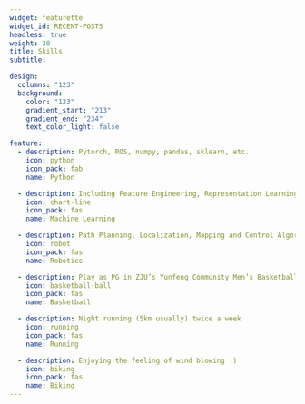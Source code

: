 ```yaml
---
widget: featurette
widget_id: RECENT-POSTS
headless: true
weight: 30
title: Skills
subtitle: 

design:
  columns: "123"
  background:
    color: "123"
    gradient_start: "213"
    gradient_end: "234"
    text_color_light: false

feature:
  - description: Pytorch, ROS, numpy, pandas, sklearn, etc.
    icon: python
    icon_pack: fab
    name: Python

  - description: Including Feature Engineering, Representation Learning, Deep Learning, etc.
    icon: chart-line
    icon_pack: fas
    name: Machine Learning

  - description: Path Planning, Localization, Mapping and Control Algorithm in ROS
    icon: robot
    icon_pack: fas
    name: Robotics

  - description: Play as PG in ZJU’s Yunfeng Community Men’s Basketball Game (Captain), 2018 Champion
    icon: basketball-ball
    icon_pack: fas
    name: Basketball

  - description: Night running (5km usually) twice a week
    icon: running
    icon_pack: fas
    name: Running

  - description: Enjoying the feeling of wind blowing :)
    icon: biking
    icon_pack: fas
    name: Biking
---
```




